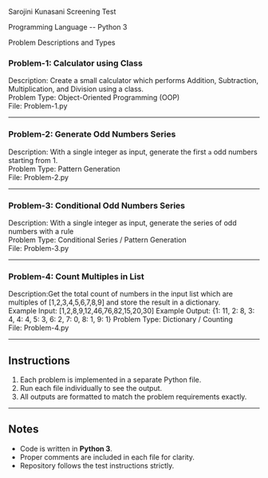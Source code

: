 Sarojini Kunasani Screening Test

Programming Language -- Python 3 


Problem Descriptions and Types

### Problem-1: Calculator using Class
Description: Create a small calculator which performs Addition, Subtraction, Multiplication, and Division using a class.  
Problem Type: Object-Oriented Programming (OOP)  
File: Problem-1.py 

---

### Problem-2: Generate Odd Numbers Series
Description: With a single integer as input, generate the first `a` odd numbers starting from 1.  
Problem Type: Pattern Generation  
File: Problem-2.py 

---

### Problem-3: Conditional Odd Numbers Series
Description: With a single integer as input, generate the series of odd numbers with a rule   
Problem Type: Conditional Series / Pattern Generation  
File: Problem-3.py  

---

### Problem-4: Count Multiples in List
Description:Get the total count of numbers in the input list which are multiples of [1,2,3,4,5,6,7,8,9] and store the result in a dictionary.  
Example Input: [1,2,8,9,12,46,76,82,15,20,30] 
Example Output: {1: 11, 2: 8, 3: 4, 4: 4, 5: 3, 6: 2, 7: 0, 8: 1, 9: 1} 
Problem Type: Dictionary / Counting  
File: Problem-4.py  

---

## Instructions
1. Each problem is implemented in a separate Python file.  
2. Run each file individually to see the output.  
3. All outputs are formatted to match the problem requirements exactly.  

---

## Notes
- Code is written in **Python 3**.  
- Proper comments are included in each file for clarity.  
- Repository follows the test instructions strictly.  

